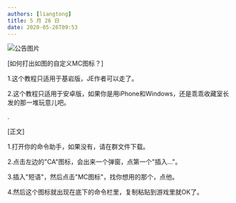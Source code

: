 ```yaml
---
authors: [liangtong]
title: 5 月 26 日
date: 2020-05-26T09:53
---
```


![公告图片](/anno/20052601.jpg)

[如何打出如图的自定义MC图标？]

1.这个教程只适用于基岩版，JE作者可以走了。

2.这个教程只适用于安卓版，如果你是用iPhone和Windows，还是乖乖收藏室长发的那一堆玩意儿吧。

.

[正文]

1.打开你的命令助手，如果没有，请在群文件下载。

2.点击左边的"CA"图标，会出来一个弹窗，点第一个"插入..."。

3.插入"短语"，然后点击"MC图标"，找你想用的那个，点他。

4.然后这个图标就出现在底下的命令栏里，复制粘贴到游戏里就OK了。
